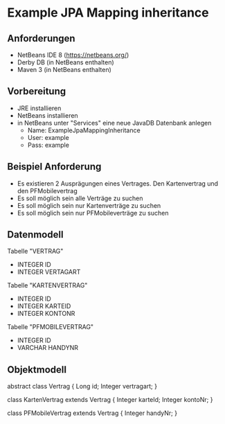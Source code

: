 # Example JPA Mapping inheritance

## Anforderungen

- NetBeans IDE 8 (https://netbeans.org/)
- Derby DB (in NetBeans enthalten)
- Maven 3 (in NetBeans enthalten)


## Vorbereitung
- JRE installieren
- NetBeans installieren
- in NetBeans unter "Services" eine neue JavaDB Datenbank anlegen
  - Name: ExampleJpaMappingInheritance
  - User: example
  - Pass: example


## Beispiel Anforderung

- Es existieren 2 Ausprägungen eines Vertrages. Den Kartenvertrag und den PFMobilevertrag
- Es soll möglich sein alle Verträge zu suchen
- Es soll möglich sein nur Kartenverträge zu suchen
- Es soll möglich sein nur PFMobileverträge zu suchen


## Datenmodell

Tabelle "VERTRAG"
- INTEGER ID
- INTEGER VERTAGART

Tabelle "KARTENVERTRAG"
- INTEGER ID
- INTEGER KARTEID
- INTEGER KONTONR

Tabelle "PFMOBILEVERTRAG"
- INTEGER ID
- VARCHAR HANDYNR


## Objektmodell

abstract class Vertrag {
    Long id;
    Integer vertragart;
}

class KartenVertrag extends Vertrag {
    Integer karteId;
    Integer kontoNr;
}

class PFMobileVertrag extends Vertrag {
    Integer handyNr;
}